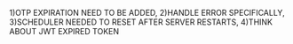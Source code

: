 1)OTP EXPIRATION NEED TO BE ADDED,
2)HANDLE ERROR SPECIFICALLY,
3)SCHEDULER NEEDED TO RESET AFTER SERVER RESTARTS,
4)THINK ABOUT JWT EXPIRED TOKEN

